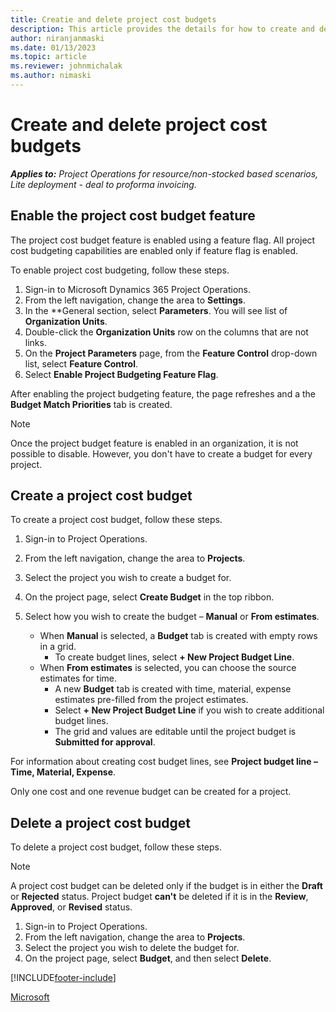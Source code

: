 ```yaml
---
title: Creatie and delete project cost budgets
description: This article provides the details for how to create and delete a project cost budget.
author: niranjanmaski
ms.date: 01/13/2023
ms.topic: article
ms.reviewer: johnmichalak
ms.author: nimaski
---
```


# Create and delete project cost budgets

_**Applies to:** Project Operations for resource/non-stocked based scenarios, Lite deployment - deal to proforma invoicing._

## Enable the project cost budget feature

The project cost budget feature is enabled using a feature flag. All project cost budgeting capabilities are enabled only if feature flag is enabled.

To enable project cost budgeting, follow these steps.

1. Sign-in to Microsoft Dynamics 365 Project Operations.
1. From the left navigation, change the area to **Settings**.
1. In the **General section, select **Parameters**. You will see list of **Organization Units**. 
1. Double-click the **Organization Units** row on the columns that are not links. 
1. On the **Project Parameters** page, from the **Feature Control** drop-down list, select **Feature Control**.
1. Select **Enable Project Budgeting Feature Flag**.
 
After enabling the project budgeting feature, the page refreshes and a the **Budget Match Priorities** tab is created.

> [!NOTE]
> Once the project budget feature is enabled in an organization, it is not possible to disable. However, you don't have to create a budget for every project.

## Create a project cost budget

To create a project cost budget,  follow these steps. 

1. Sign-in to Project Operations.
1. From the left navigation, change the area to **Projects**. 
1. Select the project you wish to create a budget for.  
1. On the project page, select **Create Budget** in the top ribbon.  
1. Select how you wish to create the budget – **Manual** or **From estimates**.

   - When **Manual** is selected, a **Budget** tab is created with empty rows in a grid.
     - To create budget lines, select **+ New Project Budget Line**.
   - When **From estimates** is selected, you can choose the source estimates for time.
     - A new **Budget** tab is created with time, material, expense estimates pre-filled from the project estimates.
     - Select **+ New Project Budget Line** if you wish to create additional budget lines.
     - The grid and values are editable until the project budget is **Submitted for approval**.
   
For information about creating cost budget lines, see **Project budget line – Time, Material, Expense**.  

Only one cost and one revenue budget can be created for a project.

## Delete a project cost budget

To delete a project cost budget, follow these steps. 

> [!NOTE]
> A project cost budget can be deleted only if the budget is in either the **Draft** or **Rejected** status. Project budget **can't** be deleted if it is in the **Review**, **Approved**, or **Revised** status.

1. Sign-in to Project Operations.
1. From the left navigation, change the area to **Projects**.
1. Select the project you wish to delete the budget for.
1. On the project page, select **Budget**, and then select **Delete**.
  

[!INCLUDE[footer-include](../../includes/footer-banner.md)]

[Microsoft](https://www.microsoft.com)

